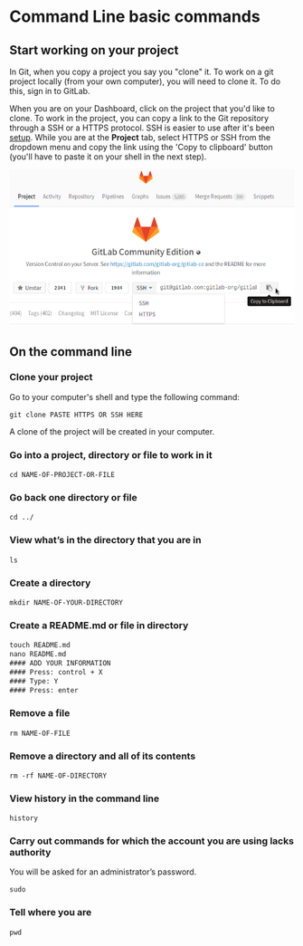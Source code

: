 # Command Line basic commands

## Start working on your project

In Git, when you copy a project you say you "clone" it. To work on a git project locally (from your own computer), you will need to clone it. To do this, sign in to GitLab.

When you are on your Dashboard, click on the project that you'd like to clone.
To work in the project, you can copy a link to the Git repository through a SSH
or a HTTPS protocol. SSH is easier to use after it's been
[setup](create-your-ssh-keys.md). While you are at the **Project** tab, select
HTTPS or SSH from the dropdown menu and copy the link using the 'Copy to clipboard'
button (you'll have to paste it on your shell in the next step).

![Copy the HTTPS or SSH](img/project_clone_url.png)

## On the command line

### Clone your project

Go to your computer's shell and type the following command:

```
git clone PASTE HTTPS OR SSH HERE
```

A clone of the project will be created in your computer.

### Go into a project, directory or file to work in it

```
cd NAME-OF-PROJECT-OR-FILE
```

### Go back one directory or file

```
cd ../
```

### View what’s in the directory that you are in

```
ls
```

### Create a directory

```
mkdir NAME-OF-YOUR-DIRECTORY
```

### Create a README.md or file in directory

```
touch README.md
nano README.md
#### ADD YOUR INFORMATION
#### Press: control + X
#### Type: Y
#### Press: enter
```

### Remove a file

```
rm NAME-OF-FILE
```

### Remove a directory and all of its contents

```
rm -rf NAME-OF-DIRECTORY
```

### View history in the command line

```
history
```

### Carry out commands for which the account you are using lacks authority

You will be asked for an administrator’s password.

```
sudo
```

### Tell where you are

```
pwd
```
